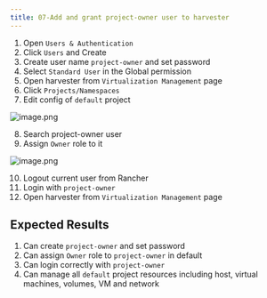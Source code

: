 ```yaml
---
title: 07-Add and grant project-owner user to harvester
---
```

1. Open `Users & Authentication` 
2. Click `Users` and Create
3. Create user name `project-owner` and set password
4. Select `Standard User` in the Global permission
5. Open harvester from `Virtualization Management` page
6. Click `Projects/Namespaces`
7. Edit config of `default` project

![image.png](https://images.zenhubusercontent.com/61519853321ea20d65443929/25221ce8-909a-4532-85d0-5a1912528f37)

8. Search project-owner user
9. Assign `Owner` role to it

![image.png](https://images.zenhubusercontent.com/61519853321ea20d65443929/f3bb7b2d-f687-4cc0-bb98-f286f45ea17b)

10. Logout current user from Rancher 
11. Login with `project-owner`
12. Open harvester from `Virtualization Management` page

## Expected Results
1. Can create `project-owner` and set password
2. Can assign `Owner` role to `project-owner` in default
3. Can login correctly with `project-owner`
4. Can manage all `default` project resources including host, virtual machines, volumes, VM and network 
